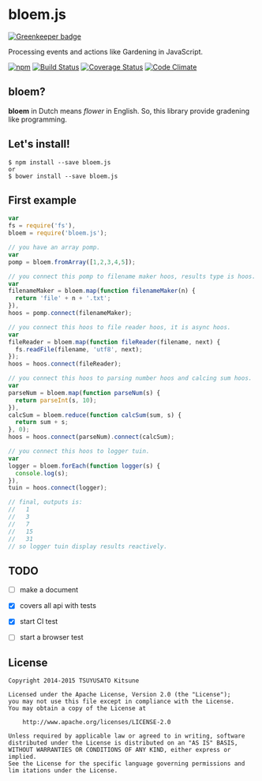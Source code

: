 bloem.js
===

[![Greenkeeper badge](https://badges.greenkeeper.io/MakeNowJust/bloem.js.svg)](https://greenkeeper.io/)

Processing events and actions like Gardening in JavaScript.

[![npm](https://nodei.co/npm/bloem.js.png)](https://nodei.co/npm/bloem.js/)
[![Build Status](https://travis-ci.org/MakeNowJust/bloem.js.svg?branch=master)](https://travis-ci.org/MakeNowJust/bloem.js)
[![Coverage Status](https://coveralls.io/repos/MakeNowJust/bloem.js/badge.png?branch=master)](https://coveralls.io/r/MakeNowJust/bloem.js?branch=master)
[![Code Climate](https://codeclimate.com/github/MakeNowJust/bloem.js/badges/gpa.svg)](https://codeclimate.com/github/MakeNowJust/bloem.js)

bloem?
---

__bloem__ in Dutch means _flower_ in English.  So, this library provide gradening like programming.


Let's install!
---

```console
$ npm install --save bloem.js
or
$ bower install --save bloem.js
```

First example
---

```javascript
var
fs = require('fs'),
bloem = require('bloem.js');

// you have an array pomp.
var
pomp = bloem.fromArray([1,2,3,4,5]);

// you connect this pomp to filename maker hoos, results type is hoos.
var
filenameMaker = bloem.map(function filenameMaker(n) {
  return 'file' + n + '.txt';
}),
hoos = pomp.connect(filenameMaker);

// you connect this hoos to file reader hoos, it is async hoos.
var
fileReader = bloem.map(function fileReader(filename, next) {
  fs.readFile(filename, 'utf8', next);
});
hoos = hoos.connect(fileReader);

// you connect this hoos to parsing number hoos and calcing sum hoos.
var
parseNum = bloem.map(function parseNum(s) {
  return parseInt(s, 10);
}),
calcSum = bloem.reduce(function calcSum(sum, s) {
  return sum + s;
}, 0);
hoos = hoos.connect(parseNum).connect(calcSum);

// you connect this hoos to logger tuin.
var
logger = bloem.forEach(function logger(s) {
  console.log(s);
}),
tuin = hoos.connect(logger);

// final, outputs is:
//   1
//   3
//   7
//   15
//   31
// so logger tuin display results reactively.
```

TODO
---

  - [ ] make a document
  - [x] covers all api with tests
  - [x] start CI test
  - [ ] start a browser test


License
---

```
Copyright 2014-2015 TSUYUSATO Kitsune

Licensed under the Apache License, Version 2.0 (the "License");
you may not use this file except in compliance with the License.
You may obtain a copy of the License at

    http://www.apache.org/licenses/LICENSE-2.0

Unless required by applicable law or agreed to in writing, software
distributed under the License is distributed on an "AS IS" BASIS,
WITHOUT WARRANTIES OR CONDITIONS OF ANY KIND, either express or implied.
See the License for the specific language governing permissions and
lim itations under the License.
```
